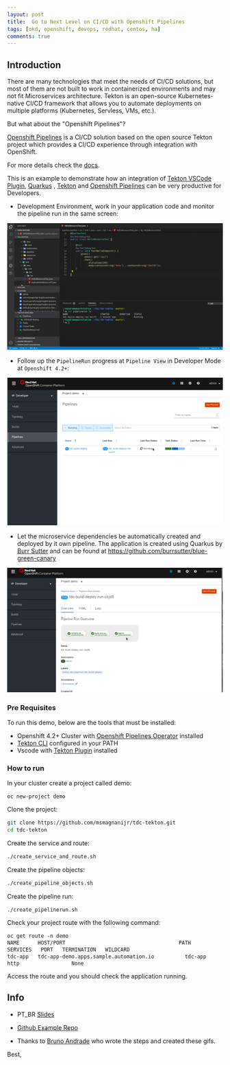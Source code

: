 ```yaml
---
layout: post
title:  Go to Next Level on CI/CD with Openshift Pipelines
tags: [okd, openshift, devops, redhat, centos, ha]
comments: true
---
```


## Introduction

There are many technologies that meet the needs of CI/CD solutions, but most of them are not built to work in containerized environments and may not fit Microservices architecture. Tekton is an open-source Kubernetes-native CI/CD framework that allows you to automate deployments on multiple platforms (Kubernetes, Servless, VMs, etc.). 

But what about the "Openshift Pipelines"?

[Openshift Pipelines](https://openshift.github.io/pipelines-docs/docs/docs/0.8/index.html) is a CI/CD solution based on the open source Tekton project which provides a CI/CD experience through integration with OpenShift. 

For more details check the [docs](https://openshift.github.io/pipelines-docs/docs/docs/0.8/index.html). 

This is an example to demonstrate how an integration of [Tekton VSCode Plugin](https://github.com/redhat-developer/vscode-tekton), [Quarkus](https://quarkus.io/) , [Tekton](https://github.com/tektoncd/pipeline) and [Openshift Pipelines](https://github.com/openshift/tektoncd-pipeline) can be very productive for Developers. 

- Development Environment, work in your application code and monitor the pipeline run in the same screen:

![](/images/intro1.gif)

- Follow up the `PipelineRun` progress at `Pipeline View` in Developer Mode at `Openshift 4.2+`:

![](/images/intro2.gif)

- Let the microservice dependencies be automatically created and deployed by it  own pipeline. The application is created using Quarkus by [Burr Sutter](https://github.com/burrsutter) and can be found at https://github.com/burrsutter/blue-green-canary

![](/images/intro3.gif)

### Pre Requisites

To run this demo,  below are the tools that must be installed:

- Openshift 4.2+ Cluster with [Openshift Pipelines Operator](https://github.com/openshift/tektoncd-pipeline-operator) installed 
- [Tekton CLI](https://github.com/tektoncd/cli) configured in your PATH
- Vscode with [Tekton Plugin](https://github.com/redhat-developer/vscode-tekton) installed

### How to run 

In your cluster create a project called demo:

```
oc new-project demo
```

Clone the project:

```bash
git clone https://github.com/msmagnanijr/tdc-tekton.git
cd tdc-tekton
```

Create the service and route:

```bash
./create_service_and_route.sh
```

Create the pipeline objects:

```bash
./create_pipeline_objects.sh  
```

Create the pipeline run:

```
./create_pipelinerun.sh
```

Check your project route with the following command:

```
oc get route -n demo 
NAME      HOST/PORT                                     PATH   SERVICES   PORT   TERMINATION   WILDCARD
tdc-app   tdc-app-demo.apps.sample.automation.io          tdc-app    http                 None
```

Access the route and you should check the application running.

## Info

* PT_BR [Slides](https://pt.slideshare.net/mmagnanijr/modernizando-ci-cd-com-openshift-pipelines-tdc-poa)

* [Github Example Repo](https://github.com/msmagnanijr/tdc-tekton)

* Thanks to [Bruno Andrade](https://www.linkedin.com/in/brunobalintdeandrade/) who wrote the steps and created these gifs.

Best,